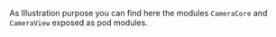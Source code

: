 As Illustration purpose you can find here the modules `CameraCore` and `CameraView` exposed as pod modules.